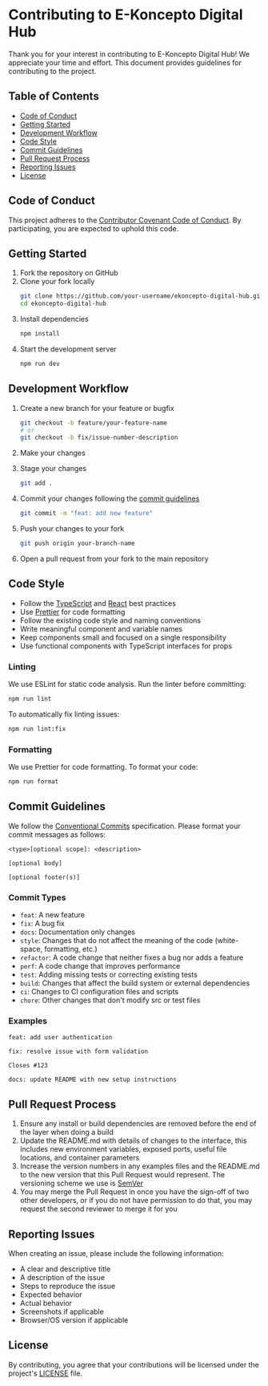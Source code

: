 # Contributing to E-Koncepto Digital Hub

Thank you for your interest in contributing to E-Koncepto Digital Hub! We appreciate your time and effort. This document provides guidelines for contributing to the project.

## Table of Contents

- [Code of Conduct](#code-of-conduct)
- [Getting Started](#getting-started)
- [Development Workflow](#development-workflow)
- [Code Style](#code-style)
- [Commit Guidelines](#commit-guidelines)
- [Pull Request Process](#pull-request-process)
- [Reporting Issues](#reporting-issues)
- [License](#license)

## Code of Conduct

This project adheres to the [Contributor Covenant Code of Conduct](CODE_OF_CONDUCT.md). By participating, you are expected to uphold this code.

## Getting Started

1. Fork the repository on GitHub
2. Clone your fork locally
   ```bash
   git clone https://github.com/your-username/ekoncepto-digital-hub.git
   cd ekoncepto-digital-hub
   ```
3. Install dependencies
   ```bash
   npm install
   ```
4. Start the development server
   ```bash
   npm run dev
   ```

## Development Workflow

1. Create a new branch for your feature or bugfix
   ```bash
   git checkout -b feature/your-feature-name
   # or
   git checkout -b fix/issue-number-description
   ```

2. Make your changes

3. Stage your changes
   ```bash
   git add .
   ```

4. Commit your changes following the [commit guidelines](#commit-guidelines)
   ```bash
   git commit -m "feat: add new feature"
   ```

5. Push your changes to your fork
   ```bash
   git push origin your-branch-name
   ```

6. Open a pull request from your fork to the main repository

## Code Style

- Follow the [TypeScript](https://www.typescriptlang.org/docs/) and [React](https://reactjs.org/docs/getting-started.html) best practices
- Use [Prettier](https://prettier.io/) for code formatting
- Follow the existing code style and naming conventions
- Write meaningful component and variable names
- Keep components small and focused on a single responsibility
- Use functional components with TypeScript interfaces for props

### Linting

We use ESLint for static code analysis. Run the linter before committing:

```bash
npm run lint
```

To automatically fix linting issues:

```bash
npm run lint:fix
```

### Formatting

We use Prettier for code formatting. To format your code:

```bash
npm run format
```

## Commit Guidelines

We follow the [Conventional Commits](https://www.conventionalcommits.org/) specification. Please format your commit messages as follows:

```
<type>[optional scope]: <description>

[optional body]

[optional footer(s)]
```

### Commit Types

- `feat`: A new feature
- `fix`: A bug fix
- `docs`: Documentation only changes
- `style`: Changes that do not affect the meaning of the code (white-space, formatting, etc.)
- `refactor`: A code change that neither fixes a bug nor adds a feature
- `perf`: A code change that improves performance
- `test`: Adding missing tests or correcting existing tests
- `build`: Changes that affect the build system or external dependencies
- `ci`: Changes to CI configuration files and scripts
- `chore`: Other changes that don't modify src or test files

### Examples

```
feat: add user authentication
```

```
fix: resolve issue with form validation

Closes #123
```

```
docs: update README with new setup instructions
```

## Pull Request Process

1. Ensure any install or build dependencies are removed before the end of the layer when doing a build
2. Update the README.md with details of changes to the interface, this includes new environment variables, exposed ports, useful file locations, and container parameters
3. Increase the version numbers in any examples files and the README.md to the new version that this Pull Request would represent. The versioning scheme we use is [SemVer](https://semver.org/)
4. You may merge the Pull Request in once you have the sign-off of two other developers, or if you do not have permission to do that, you may request the second reviewer to merge it for you

## Reporting Issues

When creating an issue, please include the following information:

- A clear and descriptive title
- A description of the issue
- Steps to reproduce the issue
- Expected behavior
- Actual behavior
- Screenshots if applicable
- Browser/OS version if applicable

## License

By contributing, you agree that your contributions will be licensed under the project's [LICENSE](LICENSE) file.
